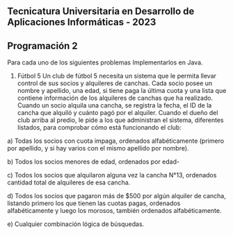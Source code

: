 ## Tecnicatura Universitaria en Desarrollo de Aplicaciones Informáticas - 2023
## Programación 2 
Para cada uno de los siguientes problemas Implementarlos en Java.

1. Fútbol 5
Un club de fútbol 5 necesita un sistema que le permita llevar control de sus socios y
alquileres de canchas. Cada socio posee un nombre y apellido, una edad, si tiene paga la
última cuota y una lista que contiene información de los alquileres de canchas que ha
realizado. Cuando un socio alquila una cancha, se registra la fecha, el ID de la cancha que
alquiló y cuánto pagó por el alquiler.
Cuando el dueño del club arriba al predio, le pide a los que administran el sistema, diferentes
listados, para comprobar cómo está funcionando el club:

a) Todas los socios con cuota impaga, ordenados alfabéticamente (primero por
apellido, y si hay varios con el mismo apellido por nombre).

b) Todos los socios menores de edad, ordenados por edad-

c) Todos los socios que alquilaron alguna vez la cancha N°13, ordenados cantidad
total de alquileres de esa cancha.

d) Todos los socios que pagaron más de $500 por algún alquiler de cancha, listando
primero los que tienen las cuotas pagas, ordenados alfabéticamente y luego los
morosos, también ordenados alfabéticamente.

e) Cualquier combinación lógica de búsquedas.
